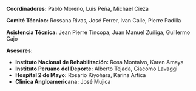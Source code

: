 **Coordinadores:** Pablo Moreno, Luis Peña, Michael Cieza

**Comité Técnico:** Rossana Rivas, José Ferrer, Ivan Calle, Pierre Padilla

**Asistencia Técnica:** Jean Pierre Tincopa, Juan Manuel Zuñiga, Guillermo Cajo

**Asesores:**
* **Instituto Nacional de Rehabilitación:** Rosa Montalvo, Karen Amaya
* **Instituto Peruano del Deporte:** Alberto Tejada, Giacomo Lavaggi
* **Hospital 2 de Mayo:** Rosario Kiyohara, Karina Artica
* **Clínica Angloamericana:** José Mujica

